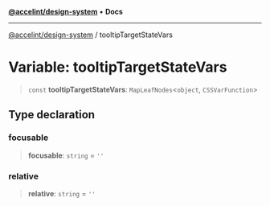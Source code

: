[**@accelint/design-system**](../README.md) • **Docs**

***

[@accelint/design-system](../README.md) / tooltipTargetStateVars

# Variable: tooltipTargetStateVars

> `const` **tooltipTargetStateVars**: `MapLeafNodes`\<`object`, `CSSVarFunction`\>

## Type declaration

### focusable

> **focusable**: `string` = `''`

### relative

> **relative**: `string` = `''`
